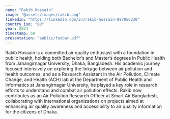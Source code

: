 ```yaml
---
name: "Rakib Hossain"
image: "@assets/images/rakib.png"
linkedin: "https://linkedin.com/in/rakib-hossain-897856230"
country_iso: "BD"
year: 2024
timestamp: 60
presentation: "public/foobar.pdf"
---
```


Rakib Hossain is a committed air quality enthusiast with a foundation in public health, holding both Bachelor’s and Master’s degrees in Public Health from Jahangirnagar University, Dhaka, Bangladesh. His academic journey focused intensively on exploring the linkage between air pollution and health outcomes, and as a Research Assistant in the Air Pollution, Climate Change, and Health (ACH) lab at the Department of Public Health and Informatics at Jahangirnagar University, he played a key role in research efforts to understand and combat air pollution effects. Rakib now contributes as an Air Pollution Research Officer at Smart Air Bangladesh, collaborating with international organizations on projects aimed at enhancing air quality awareness and accessibility to air quality information for the citizens of Dhaka.
